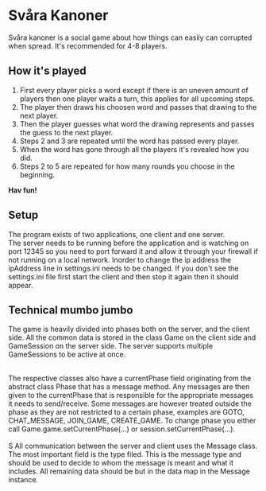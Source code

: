 Svåra Kanoner
=============

Svåra kanoner is a social game about how things can easily can corrupted when spread. It's recommended for 4-8 players.

How it's played
----

<ol>
<li>First every player picks a word except if there is an uneven amount of players then one player waits a turn, this applies
for all upcoming steps.</li>
<li>The player then draws his choosen word and passes that drawing to the next player. </li>
<li>Then the player guesses what word the drawing represents and passes the guess to the next player. </li>
<li>Steps 2 and 3 are repeated until the word has passed every player.</li>
<li>When the word has gone through all the players it's revealed how you did.</li>
<li>Steps 2 to 5 are repeated for how many rounds you choose in the beginning.</li>
</ol>

<strong>Hav fun!</strong>

Setup
-----
The program exists of two applications, one client and one server. </br>
The server needs to be running before the application and is watching on port 12345 so you need to port 
forward it and allow it through your firewall if not running on a local network. Inorder to change the ip address
the ipAddress line in settings.ini needs to be changed. If you don't see the settings.ini file first start the client and
then stop it again then it should appear. 


Technical mumbo jumbo
-----
The game is heavily divided into phases both on the server, and the client side. All the common data is stored in
the class Game on the client side and GameSession on the server side. The server supports multiple GameSessions to be
active at once. </br></br>

The respective classes also have a currentPhase field originating from the abstract class Phase that has a message method.
Any messages are then given to the currentPhase that is responsible for the appropriate messages it needs to send/receive.
Some messages are however treated outside the phase as they are not restricted to a certain phase, examples are GOTO, CHAT_MESSAGE,
 JOIN_GAME, CREATE_GAME. To change phase you either call Game.game.setCurrentPhase(...) or session.setCurrentPhase(...). </br></br>
S
All communication between the server and client uses the Message class. The most important field is the type filed. This
is the message type and should be used to decide to whom the message is meant and what it includes. All remaining data should
be but in the data map in the Message instance. 
